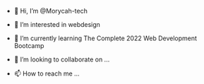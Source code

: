 - 👋 Hi, I’m @Morycah-tech
- 👀 I’m interested in webdesign
- 🌱 I’m currently learning The Complete 2022 Web Development Bootcamp

- 💞️ I’m looking to collaborate on ...
- 📫 How to reach me ...

<!---
Morycah-tech/Morycah-tech is a ✨ special ✨ repository because its `README.md` (this file) appears on your GitHub profile.
You can click the Preview link to take a look at your changes.
--->
